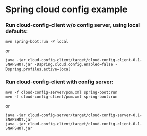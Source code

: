# Spring cloud config example

### Run cloud-config-client w/o config server, using local defaults: 

```
mvn spring-boot:run -P local
```

or

```
java -jar cloud-config-client/target/cloud-config-client-0.1-SNAPSHOT.jar -Dspring.cloud.config.enabled=false -Dspring.profiles.active=local
```

### Run cloud-config-client with config server:


```
mvn -f cloud-config-server/pom.xml spring-boot:run
mvn -f cloud-config-client/pom.xml spring-boot:run
```

or

```
java -jar cloud-config-server/target/cloud-config-server-0.1-SNAPSHOT.jar
java -jar cloud-config-client/target/cloud-config-client-0.1-SNAPSHOT.jar
```
